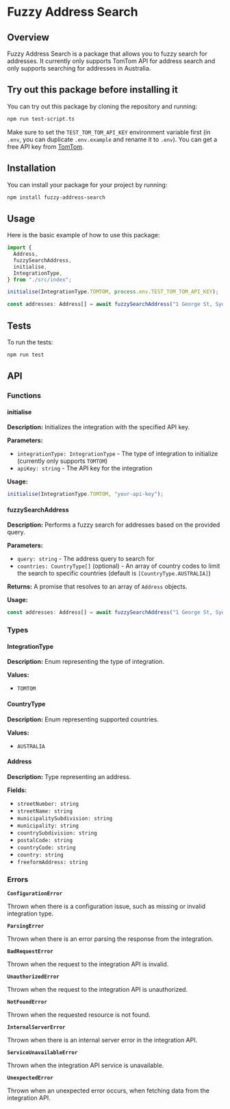 # Fuzzy Address Search

## Overview

Fuzzy Address Search is a package that allows you to fuzzy search for addresses. It currently only supports TomTom API for address search and only supports searching for addresses in Australia.

## Try out this package before installing it

You can try out this package by cloning the repository and running:

```bash
npm run test-script.ts
```

Make sure to set the `TEST_TOM_TOM_API_KEY` environment variable first (in `.env`, you can duplicate `.env.example` and rename it to `.env`). You can get a free API key from [TomTom](https://developer.tomtom.com/).

## Installation

You can install your package for your project by running:

```bash
npm install fuzzy-address-search
```

## Usage

Here is the basic example of how to use this package:

```typescript
import {
  Address,
  fuzzySearchAddress,
  initialise,
  IntegrationType,
} from "./src/index";

initialise(IntegrationType.TOMTOM, process.env.TEST_TOM_TOM_API_KEY);

const addresses: Address[] = await fuzzySearchAddress("1 George St, Sydney");
```

## Tests

To run the tests:

```bash
npm run test
```

## API

### Functions

#### initialise

**Description:** Initializes the integration with the specified API key.

**Parameters:**

- `integrationType: IntegrationType` - The type of integration to initialize (currently only supports `TOMTOM`)
- `apiKey: string` - The API key for the integration

**Usage:**

```typescript
initialise(IntegrationType.TOMTOM, "your-api-key");
```

#### fuzzySearchAddress

**Description:** Performs a fuzzy search for addresses based on the provided query.

**Parameters:**

- `query: string` - The address query to search for
- `countries: CountryType[]` (optional) - An array of country codes to limit the search to specific countries (default is `[CountryType.AUSTRALIA]`)

**Returns:** A promise that resolves to an array of `Address` objects.

**Usage:**

```typescript
const addresses: Address[] = await fuzzySearchAddress("1 George St, Sydney");
```

### Types

#### IntegrationType

**Description:** Enum representing the type of integration.

**Values:**

- `TOMTOM`

#### CountryType

**Description:** Enum representing supported countries.

**Values:**

- `AUSTRALIA`

#### Address

**Description:** Type representing an address.

**Fields:**

- `streetNumber: string`
- `streetName: string`
- `municipalitySubdivision: string`
- `municipality: string`
- `countrySubdivision: string`
- `postalCode: string`
- `countryCode: string`
- `country: string`
- `freeformAddress: string`

### Errors

**`ConfigurationError`**

Thrown when there is a configuration issue, such as missing or invalid integration type.

**`ParsingError`**

Thrown when there is an error parsing the response from the integration.

**`BadRequestError`**

Thrown when the request to the integration API is invalid.

**`UnauthorizedError`**

Thrown when the request to the integration API is unauthorized.

**`NotFoundError`**

Thrown when the requested resource is not found.

**`InternalServerError`**

Thrown when there is an internal server error in the integration API.

**`ServiceUnavailableError`**

Thrown when the integration API service is unavailable.

**`UnexpectedError`**

Thrown when an unexpected error occurs, when fetching data from the integration API.
